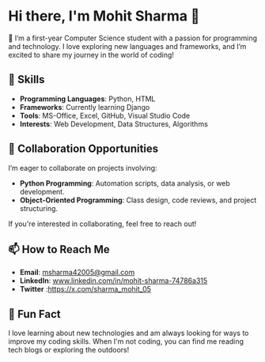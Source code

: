 # Hi there, I'm Mohit Sharma 👋

🌱 I’m a first-year Computer Science student with a passion for programming and technology. I love exploring new languages and frameworks, and I’m excited to share my journey in the world of coding!

## 🔧 Skills
- **Programming Languages**: Python, HTML
- **Frameworks**: Currently learning Django
- **Tools**: MS-Office, Excel, GitHub, Visual Studio Code
- **Interests**: Web Development, Data Structures, Algorithms
  
## 🤝 Collaboration Opportunities
I’m eager to collaborate on projects involving:
- **Python Programming**: Automation scripts, data analysis, or web development.
- **Object-Oriented Programming**: Class design, code reviews, and project structuring.

If you're interested in collaborating, feel free to reach out!

## 📫 How to Reach Me
- **Email**: msharma42005@gmail.com
- **LinkedIn**: www.linkedin.com/in/mohit-sharma-74786a315
- **Twitter** :https://x.com/sharma_mohit_05

  
## 🌟 Fun Fact
I love learning about new technologies and am always looking for ways to improve my coding skills. When I'm not coding, you can find me reading tech blogs or exploring the outdoors!

